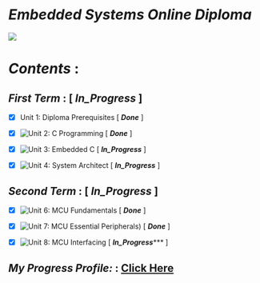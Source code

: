# ***Embedded Systems Online Diploma***
![](https://user-images.githubusercontent.com/83795307/162638319-c9e93310-1390-4fad-8d5b-cbdae029b137.jpg)

# ***Contents*** :

## ***First Term*** : [ ***In_Progress*** ] 
 - [x] Unit 1: Diploma Prerequisites [ ***Done*** ] 
 - [x] ![Unit 2: C Programming](https://github.com/alaawahba13/MasterEmbeddedSystems/tree/main/unit2_c) [ ***Done*** ]
 - [x] ![Unit 3: Embedded C](https://github.com/alaawahba13/MasterEmbeddedSystems/tree/main/unit3_EmbeddedC) [ ***In_Progress*** ] 
 - [x] ![Unit 4: System Architect](https://github.com/alaawahba13/MasterEmbeddedSystems/tree/main/unit4_SystemArchitect/Lesson_2) [ ***In_Progress*** ] 
 

## ***Second Term*** :   [ ***In_Progress*** ]
 - [x] ![Unit 6: MCU Fundamentals](https://github.com/alaawahba13/MasterEmbeddedSystems/tree/main/unit6_MCUFundmentals) [ ***Done*** ] 
 - [x] ![Unit 7: MCU Essential Peripherals](https://github.com/alaawahba13/MasterEmbeddedSystems/tree/main/unit7_GPIO)) [ ***Done*** ] 
 - [x] ![Unit 8: MCU Interfacing]() [ ***In_Progress****** ]




## ***My Progress Profile:*** : [Click Here](https://www.learn-in-depth.com/online-diploma/alaawahbaa13%40gmail.com)